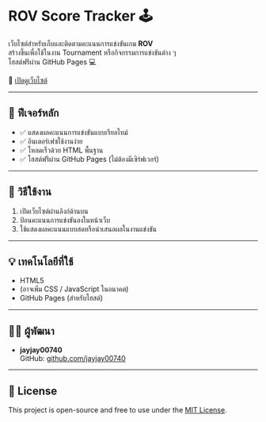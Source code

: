 # ROV Score Tracker 🕹️

เว็บไซต์สำหรับเก็บและติดตามคะแนนการแข่งขันเกม **ROV**  
สร้างขึ้นเพื่อใช้ในงาน Tournament หรือกิจกรรมการแข่งขันต่าง ๆ  
โฮสต์ฟรีผ่าน GitHub Pages 💻

🔗 [เปิดดูเว็บไซต์](https://jayjay00740.github.io/Rov-score-tracker/)

---

## 🔧 ฟีเจอร์หลัก

- ✅ แสดงผลคะแนนการแข่งขันแบบเรียลไทม์
- ✅ อินเตอร์เฟซใช้งานง่าย
- ✅ โหลดเร็วด้วย HTML พื้นฐาน
- ✅ โฮสต์ฟรีผ่าน GitHub Pages (ไม่ต้องมีเซิร์ฟเวอร์)

---

## 📌 วิธีใช้งาน

1. เปิดเว็บไซต์ผ่านลิงก์ด้านบน
2. ป้อนคะแนนการแข่งขันลงในหน้าเว็บ
3. ใช้แสดงผลคะแนนแบบสดหรือนำเสนอผลในงานแข่งขัน

---

## 💡 เทคโนโลยีที่ใช้

- HTML5
- (อาจเพิ่ม CSS / JavaScript ในอนาคต)
- GitHub Pages (สำหรับโฮสต์)

---

## 👨‍💻 ผู้พัฒนา

- **jayjay00740**  
GitHub: [github.com/jayjay00740](https://github.com/jayjay00740)

---

## 📜 License

This project is open-source and free to use under the [MIT License](https://opensource.org/licenses/MIT).
